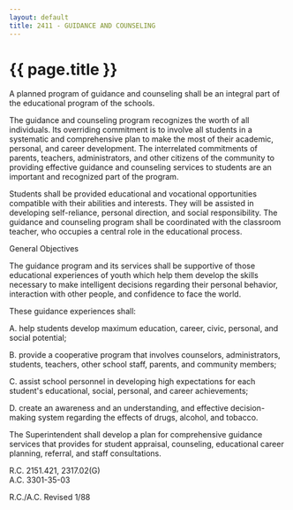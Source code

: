```yaml
---
layout: default
title: 2411 - GUIDANCE AND COUNSELING
---
```


{{ page.title }}
================

A planned program of guidance and counseling shall be an integral part
of the educational program of the schools.

The guidance and counseling program recognizes the worth of all
individuals. Its overriding commitment is to involve all students in a
systematic and comprehensive plan to make the most of their academic,
personal, and career development. The interrelated commitments of
parents, teachers, administrators, and other citizens of the community
to providing effective guidance and counseling services to students are
an important and recognized part of the program.

Students shall be provided educational and vocational opportunities
compatible with their abilities and interests. They will be assisted in
developing self-reliance, personal direction, and social responsibility.
The guidance and counseling program shall be coordinated with the
classroom teacher, who occupies a central role in the educational
process.

General Objectives

The guidance program and its services shall be supportive of those
educational experiences of youth which help them develop the skills
necessary to make intelligent decisions regarding their personal
behavior, interaction with other people, and confidence to face the
world.

These guidance experiences shall:

A. help students develop maximum education, career, civic, personal, and
social potential;

B. provide a cooperative program that involves counselors,
administrators, students, teachers, other school staff, parents, and
community members;

C. assist school personnel in developing high expectations for each
student's educational, social, personal, and career achievements;

D. create an awareness and an understanding, and effective
decision-making system regarding the effects of drugs, alcohol, and
tobacco.

The Superintendent shall develop a plan for comprehensive guidance
services that provides for student appraisal, counseling, educational
career planning, referral, and staff consultations.

R.C. 2151.421, 2317.02(G)\
 A.C. 3301-35-03

R.C./A.C. Revised 1/88
